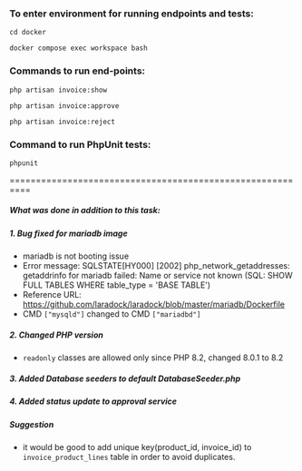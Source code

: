 ### To enter environment for running endpoints and tests:

```cd docker```

```docker compose exec workspace bash```

### Commands to run end-points:
```php artisan invoice:show```

```php artisan invoice:approve```

```php artisan invoice:reject```

### Command to run PhpUnit tests:
```phpunit```


==========================================================


##### What was done in addition to this task:

##### 1. Bug fixed for mariadb image
- mariadb is not booting issue
- Error message:  SQLSTATE[HY000] [2002] php_network_getaddresses: getaddrinfo for mariadb failed: Name or service not known (SQL: SHOW FULL TABLES WHERE table_type = 'BASE TABLE')
- Reference URL: https://github.com/laradock/laradock/blob/master/mariadb/Dockerfile
- CMD `["mysqld"]` changed to CMD `["mariadbd"]`

##### 2. Changed PHP version
- `readonly` classes are allowed only since PHP 8.2, changed 8.0.1 to 8.2

##### 3. Added Database seeders to default DatabaseSeeder.php

##### 4. Added status update to approval service

##### Suggestion
- it would be good to add unique key(product_id, invoice_id) to `invoice_product_lines` table in order to avoid duplicates.

